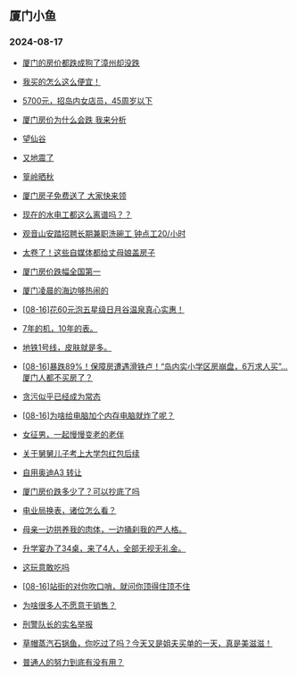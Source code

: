 ## 厦门小鱼 
### 2024-08-17

+ [厦门的房价都跌成狗了漳州却没跌](http://bbs.xmfish.com/read-htm-tid-18232565.html)

+ [我买的怎么这么便宜！](http://bbs.xmfish.com/read-htm-tid-18232458.html)

+ [5700元，招岛内女店员，45周岁以下](http://bbs.xmfish.com/read-htm-tid-18232543.html)

+ [厦门房价为什么会跌 我来分析](http://bbs.xmfish.com/read-htm-tid-18232408.html)

+ [望仙谷](http://bbs.xmfish.com/read-htm-tid-18232405.html)

+ [又地震了](http://bbs.xmfish.com/read-htm-tid-18232404.html)

+ [篁岭晒秋](http://bbs.xmfish.com/read-htm-tid-18232403.html)

+ [厦门房子免费送了 大家快来领](http://bbs.xmfish.com/read-htm-tid-18232562.html)

+ [现在的水电工都这么离谱吗？？](http://bbs.xmfish.com/read-htm-tid-18232607.html)

+ [观音山安踏招聘长期兼职洗碗工 钟点工20/小时](http://bbs.xmfish.com/read-htm-tid-18232577.html)

+ [太卷了！这些自媒体都给丈母娘盖房子](http://bbs.xmfish.com/read-htm-tid-18232611.html)

+ [厦门房价跌幅全国第一](http://bbs.xmfish.com/read-htm-tid-18232644.html)

+ [厦门凌晨的海边够热闹的](http://bbs.xmfish.com/read-htm-tid-18232642.html)

+ [[08-16]花60元泡五星级日月谷温泉真心实惠！](http://bbs.xmfish.com/read-htm-tid-18232675.html)

+ [7年的机，10年的表。](http://bbs.xmfish.com/read-htm-tid-18232524.html)

+ [地铁1号线，皮肤就是多。](http://bbs.xmfish.com/read-htm-tid-18232628.html)

+ [[08-16]暴跌89%！保障房遭遇滑铁卢！“岛内实小学区房崩盘，6万求人买”…厦门人都不买房了？](http://bbs.xmfish.com/read-htm-tid-18232715.html)

+ [贪污似乎已经成为常态](http://bbs.xmfish.com/read-htm-tid-18232767.html)

+ [[08-16]为啥给电脑加个内存电脑就炸了呢？](http://bbs.xmfish.com/read-htm-tid-18232672.html)

+ [女征男，一起慢慢变老的老伴](http://bbs.xmfish.com/read-htm-tid-18232676.html)

+ [关于舅舅儿子考上大学包红包后续](http://bbs.xmfish.com/read-htm-tid-18232796.html)

+ [自用奥迪A3 转让](http://bbs.xmfish.com/read-htm-tid-18232757.html)

+ [厦门房价跌多少了？可以抄底了吗](http://bbs.xmfish.com/read-htm-tid-18232755.html)

+ [电业局换表，诸位怎么看？](http://bbs.xmfish.com/read-htm-tid-18232720.html)

+ [母亲一边拱养我的肉体，一边捅刹我的严人格。](http://bbs.xmfish.com/read-htm-tid-18232790.html)

+ [升学宴办了34桌，来了4人，全部无视无礼金。](http://bbs.xmfish.com/read-htm-tid-18232952.html)

+ [这玩意敢吃吗](http://bbs.xmfish.com/read-htm-tid-18232792.html)

+ [[08-16]站街的对你吹口哨，就问你顶得住顶不住](http://bbs.xmfish.com/read-htm-tid-18232849.html)

+ [为啥很多人不愿意干销售？](http://bbs.xmfish.com/read-htm-tid-18232777.html)

+ [刑警队长的实名举报](http://bbs.xmfish.com/read-htm-tid-18232764.html)

+ [草帽蒸汽石锅鱼，你吃过了吗？今天又是姐夫买单的一天，真是美滋滋！](http://bbs.xmfish.com/read-htm-tid-18232818.html)

+ [普通人的努力到底有没有用？](http://bbs.xmfish.com/read-htm-tid-18232826.html)

